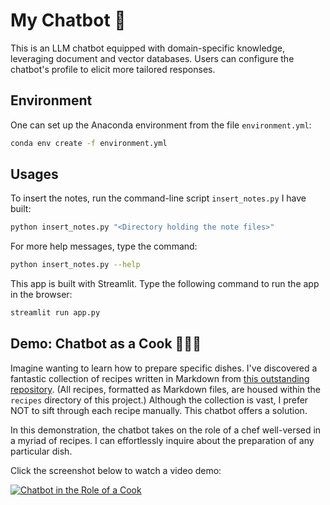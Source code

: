 # My Chatbot 🤖

This is an LLM chatbot equipped with domain-specific knowledge, 
leveraging document and vector databases. 
Users can configure the chatbot's profile to elicit more tailored responses.

## Environment

One can set up the Anaconda environment from the file `environment.yml`:

```sh
conda env create -f environment.yml
```

## Usages

To insert the notes, run the command-line script `insert_notes.py` I have built:

```sh
python insert_notes.py "<Directory holding the note files>"
```

For more help messages, type the command:

```sh
python insert_notes.py --help
```

This app is built with Streamlit.
Type the following command to run the app in the browser:

```sh
streamlit run app.py
```

## Demo: Chatbot as a Cook 👨🏻‍🍳

Imagine wanting to learn how to prepare specific dishes. 
I've discovered a fantastic collection of recipes written in Markdown 
from [this outstanding repository](https://github.com/jeffThompson/Recipes/tree/master).
(All recipes, formatted as Markdown files, are housed within the `recipes` directory of this project.)
Although the collection is vast, 
I prefer NOT to sift through each recipe manually. 
This chatbot offers a solution.

In this demonstration, the chatbot takes on the role of a chef well-versed in a myriad of recipes. 
I can effortlessly inquire about the preparation of any particular dish.

Click the screenshot below to watch a video demo:

[![Chatbot in the Role of a Cook](https://i9.ytimg.com/vi_webp/hCRuXA-vi-E/mq1.webp?sqp=CNCesacG-oaymwEmCMACELQB8quKqQMa8AEB-AG4CYAC0AWKAgwIABABGGUgZShlMA8=&rs=AOn4CLA6HDVEYjDewHfwNjIMuo76kYsU1g)](https://www.youtube.com/watch?v=hCRuXA-vi-E)
